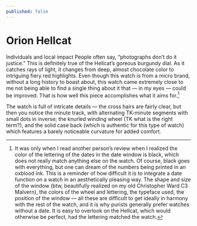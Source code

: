 ```yaml
---
published: false
---
```


# Orion Hellcat
Individuals and local impact
People often say, “photographs don’t do it justice.” This is definitely true of the Hellcat’s goreous burgundy dial. As it catches rays of light, it changes from deep, almost chocolate color to intriguing fiery red highlights.
Even though this watch is from a micro brand, without a long history to boast about, this watch came extremely close to me not being able to find a single thing about it that — in my eyes — could be improved. That is how well this piece accomplishes what it aims for.[^improve]

[^improve]: It was only when I read another person’s review when I realized the color of the lettering of the dates in the date window is black, which does not really match anything else on the watch. Of course, black goes with everything, but one can dream of the numbers being printed in an oxblood ink.
This is a reminder of how difficult it is to integrate a date function on a watch in an aesthetically pleasing way. The shape and size of the window (btw, beautifully realized on my old Christopher Ward C3 Malvern), the colors of the wheel and lettering, the typeface used, the position of the window — all these are difficult to get ideally in harmony with the rest of the watch, and it is why purists generally prefer watches without a date. It is easy to overlook on the Hellcat, which would otherwise be perfect, had the lettering matched the watch.

The watch is full of intricate details — the cross hairs are fairly clear, but then you notice the minute track, with alternating TK-minute segments with small dots in inverse; the knurled winding wheel (TK what is the right term?), and the solid case back (which is authentic for this type of watch) which features a barely noticeable curvature for added comfort.
